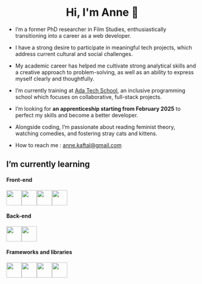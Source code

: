 <h1 align="center">Hi, I'm Anne 🌱</h1>

- I’m a former PhD researcher in Film Studies, enthusiastically transitioning into a career as a web developer.

- I have a strong desire to participate in meaningful tech projects, which address current cultural and social challenges.

- My academic career has helped me cultivate strong analytical skills and a creative approach to problem-solving, as well as an ability to express myself clearly and thoughtfully.

- I’m currently training at <a href="https://adatechschool.fr/">Ada Tech School</a>, an inclusive programming school which focuses on collaborative, full-stack projects.

- I’m looking for <strong>an apprenticeship starting from February 2025</strong> to perfect my skills and become a better developer.

- Alongside coding, I’m passionate about reading feminist theory, watching comedies, and fostering stray cats and kittens.

- How to reach me : <a href="mailto:anne.kaftal@gmail.com">anne.kaftal@gmail.com</a>

## I’m currently learning

<h4>Front-end</h4>
<p><img src="https://cdn.jsdelivr.net/gh/devicons/devicon@latest/icons/javascript/javascript-original.svg" width="40" height="40"/><img src="https://cdn.jsdelivr.net/gh/devicons/devicon@latest/icons/typescript/typescript-original.svg" width="40" height="40"/><img src="https://cdn.jsdelivr.net/gh/devicons/devicon@latest/icons/html5/html5-original.svg" width="40" height="40" /><img src="https://cdn.jsdelivr.net/gh/devicons/devicon@latest/icons/css3/css3-original.svg" width="40" height="40"/></p>

<h4>Back-end</h4>
<p><img src="https://cdn.jsdelivr.net/gh/devicons/devicon@latest/icons/nodejs/nodejs-original.svg" width="40" height="40"/><img src="https://cdn.jsdelivr.net/gh/devicons/devicon@latest/icons/azuresqldatabase/azuresqldatabase-original.svg" width="40" height="40"/></p>

<h4>Frameworks and libraries</h4>
<p><img src="https://cdn.jsdelivr.net/gh/devicons/devicon@latest/icons/react/react-original.svg" width="40" height="40"/><img src="https://cdn.jsdelivr.net/gh/devicons/devicon@latest/icons/nextjs/nextjs-original.svg" width="40" height="40" /><img src="https://cdn.jsdelivr.net/gh/devicons/devicon@latest/icons/express/express-original.svg" width="40" height="40"/><img src="https://cdn.jsdelivr.net/gh/devicons/devicon@latest/icons/tailwindcss/tailwindcss-original-wordmark.svg" width="40" height="40"/></p>











